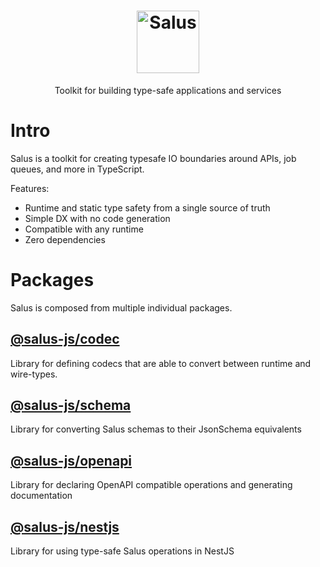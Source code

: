 <div align="center">
  <h1 align="center">
    <img src="./www/static/img/logo-text.png" alt="Salus" height="100" />
  </h1>
  <p>Toolkit for building type-safe applications and services</p>
</div>

# Intro

Salus is a toolkit for creating typesafe IO boundaries around APIs, job queues, and more in TypeScript.

Features:

- Runtime and static type safety from a single source of truth
- Simple DX with no code generation
- Compatible with any runtime
- Zero dependencies

# Packages

Salus is composed from multiple individual packages.

## [@salus-js/codec](/packages/codec)

Library for defining codecs that are able to convert between runtime and wire-types.

## [@salus-js/schema](/packages/schema)

Library for converting Salus schemas to their JsonSchema equivalents

## [@salus-js/openapi](/packages/openapi)

Library for declaring OpenAPI compatible operations and generating documentation

## [@salus-js/nestjs](/packages/nestjs)

Library for using type-safe Salus operations in NestJS